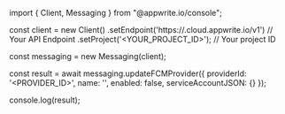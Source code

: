 import { Client, Messaging } from "@appwrite.io/console";

const client = new Client()
    .setEndpoint('https://<REGION>.cloud.appwrite.io/v1') // Your API Endpoint
    .setProject('<YOUR_PROJECT_ID>'); // Your project ID

const messaging = new Messaging(client);

const result = await messaging.updateFCMProvider({
    providerId: '<PROVIDER_ID>',
    name: '<NAME>',
    enabled: false,
    serviceAccountJSON: {}
});

console.log(result);
